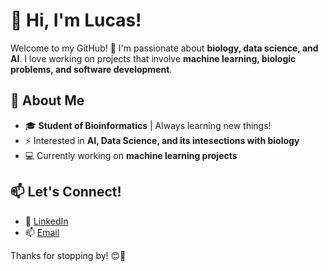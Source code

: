 # 👋 Hi, I'm Lucas!

Welcome to my GitHub! 🚀 I'm passionate about **biology, data science, and AI**. I love working on projects that involve **machine learning, biologic problems, and software development**.

## 🌟 About Me
- 🎓 **Student of Bioinformatics** | Always learning new things!
- ⚡ Interested in **AI, Data Science, and its intesections with biology**
- 💻 Currently working on **machine learning projects**


## 📫 Let's Connect!
- 🔗 [LinkedIn](https://www.linkedin.com/in/lucas-silva-perez-983b0a312/)  
- 📫 [Email](mailto:lucassperez04@gmail.com)
 
Thanks for stopping by! 😊🚀
